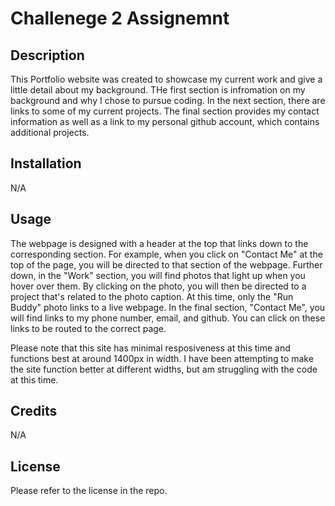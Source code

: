 # Challenege 2 Assignemnt

## Description
This Portfolio website was created to showcase my current work and give a little detail about my background. THe first section is infromation on my background and why I chose to pursue coding. In the next section, there are links to some of my current projects. The final section provides my contact information as well as  a link to my personal github account, which contains additional projects.

## Installation
N/A

## Usage
The webpage is designed with a header at the top that links down to the corresponding section. For example, when you click on "Contact Me" at the top of the page, you will be directed to that section of the webpage. Further down, in the "Work" section, you will find photos that light up when you hover over them. By clicking on the photo, you will then be directed to a project that's related to the photo caption. At this time, only the "Run Buddy" photo links to a live webpage. In the final section, "Contact Me", you will find links to my phone number, email, and github. You can click on these links to be routed to the correct page. 

Please note that this site has minimal resposiveness at this time and functions best at around 1400px in width. I have been attempting to make the site function better at different widths, but am struggling with the code at this time.

## Credits
N/A

## License
Please refer to the license in the repo.